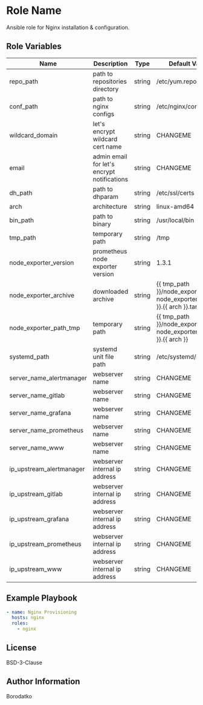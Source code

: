Role Name
=========

Ansible role for Nginx installation & configuration.


Role Variables
--------------

| Name | Description | Type | Default Value|
|------|-------------|------|---------|
| repo_path | path to repositories directory | string | /etc/yum.repos.d |
| conf_path | path to nginx configs | string | /etc/nginx/conf.d |
| wildcard_domain | let's encrypt wildcard cert name | string | CHANGEME |
| email | admin email for let's encrypt notifications| string | CHANGEME |
| dh_path | path to dhparam | string | /etc/ssl/certs |
| arch | architecture  | string | linux-amd64 |
| bin_path | path to binary  | string | /usr/local/bin |
| tmp_path | temporary path  | string | /tmp |
| node_exporter_version | prometheus node exporter version | string | 1.3.1 |
| node_exporter_archive | downloaded archive | string | {{ tmp_path }}/node_exporter-{{ node_exporter_version }}.{{ arch }}.tar.gz |
| node_exporter_path_tmp | temporary path | string | {{ tmp_path }}/node_exporter-{{ node_exporter_version }}.{{ arch }} |
| systemd_path | systemd unit file path | string | /etc/systemd/system |
| server_name_alertmanager | webserver name | string |CHANGEME
| server_name_gitlab | webserver name | string | CHANGEME
| server_name_grafana | webserver name | string | CHANGEME
| server_name_prometheus | webserver name | string | CHANGEME
| server_name_www | webserver name | string | CHANGEME
| ip_upstream_alertmanager | webserver internal ip address | string | CHANGEME
| ip_upstream_gitlab | webserver internal ip address | string | CHANGEME
| ip_upstream_grafana | webserver internal ip address | string | CHANGEME
| ip_upstream_prometheus | webserver internal ip address | string | CHANGEME
| ip_upstream_www | webserver internal ip address | string | CHANGEME


Example Playbook
----------------

```yaml
- name: Nginx Provisioning
  hosts: nginx
  roles:
    - nginx
```


License
-------

BSD-3-Clause


Author Information
------------------

Borodatko
